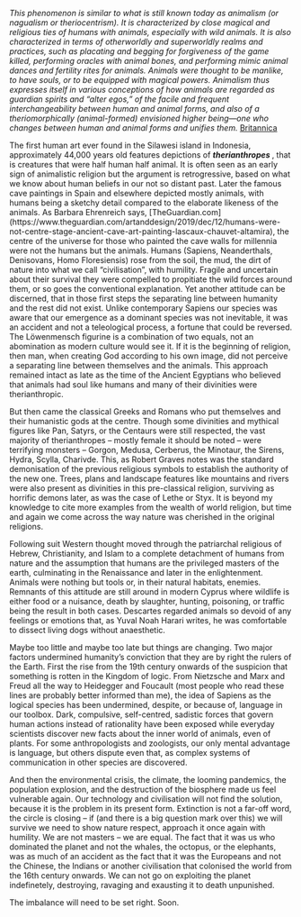 <i>This phenomenon is similar to what is still known today as animalism (or nagualism or theriocentrism). It is characterized by close magical and religious ties of humans with animals, especially with wild animals. It is also characterized in terms of otherworldly and superworldly realms and practices, such as placating and begging for forgiveness of the game killed, performing oracles with animal bones, and performing mimic animal dances and fertility rites for animals. Animals were thought to be manlike, to have souls, or to be equipped with magical powers. Animalism thus expresses itself in various conceptions of how animals are regarded as guardian spirits and “alter egos,” of the facile and frequent interchangeability between human and animal forms, and also of a theriomorphically (animal-formed) envisioned higher being—one who changes between human and animal forms and unifies them. </i>
[Britannica](https://www.britannica.com/topic/prehistoric-religion/Sacrifices#ref508928)

<p>The first human art ever found in the Silawesi island in Indonesia, approximately 44,000 years old features depictions of <i><b>therianthropes </b> </i>, that is creatures that were half human half animal. It is often seen as an early sign of animalistic religion but the argument is retrogressive, based on what we know about human beliefs in our not so distant past.  Later the famous cave paintings in Spain and elsewhere depicted mostly animals, with humans being a sketchy detail compared to the elaborate likeness of the animals. As Barbara Ehrenreich says, [TheGuardian.com](https://www.theguardian.com/artanddesign/2019/dec/12/humans-were-not-centre-stage-ancient-cave-art-painting-lascaux-chauvet-altamira), the centre of the universe for those who painted the cave walls for millennia were not the humans but the animals. Humans (Sapiens, Neanderthals, Denisovans, Homo Floresiensis) rose from the soil, the mud, the dirt of nature into what we call “civilisation”, with humility. Fragile and uncertain about their survival they were compelled to propitiate the wild forces around them, or so goes the conventional explanation. Yet another attitude can be discerned, that in those first steps the separating line between humanity and the rest did not exist. Unlike contemporary Sapiens our species was aware that our emergence as a dominant species was not inevitable, it was an accident and not a teleological process, a fortune that could be reversed. The Löwenmensch figurine is a combination of two equals, not an abomination as modern culture would see it. If it is the beginning of religion, then man, when creating God according to his own image, did not perceive a separating line between themselves and the animals. This approach remained intact as late as the time of the Ancient Egyptians who believed that animals had soul like humans and many of their divinities were therianthropic. 

<p>But then came the classical Greeks and Romans who put themselves and their humanistic gods at the centre. Though some divinities and mythical figures like Pan, Satyrs, or the Centaurs were still respected, the vast majority  of therianthropes – mostly female  it should be noted – were terrifying monsters – Gorgon, Medusa, Cerberus, the Minotaur, the Sirens, Hydra, Scylla, Charivde. This, as Robert Graves notes was the standard demonisation of the previous religious symbols to establish the authority of the new one. Trees, plans and landscape features like mountains and rivers were also present as divinities in this pre-classical religion, surviving as horrific demons later, as was the case of Lethe or Styx. It is beyond my knowledge to cite more examples from the wealth of world religion, but time and again we come across the way nature was cherished in the original religions. 
  
<p>Following suit Western thought moved through the patriarchal religious of Hebrew, Christianity, and Islam to a complete detachment of humans from nature and the assumption that humans are the privileged masters of the earth, culminating in the Renaissance and later in the enlightenment. Animals were nothing but tools or, in their natural habitats, enemies. Remnants of this attitude are still around in modern Cyprus where wildlife is either food or a nuisance, death by slaughter, hunting, poisoning, or traffic being the result in both cases. Descartes regarded animals so devoid of any feelings or emotions that, as Yuval Noah Harari writes, he was comfortable to dissect living dogs without anaesthetic. 

<p>Maybe too little and maybe too late but things are changing. Two major factors undermined humanity’s conviction that they are by right the rulers of the Earth. First the rise from the 19th century onwards of the suspicion that something is rotten in the Kingdom of logic. From Nietzsche and Marx and Freud all the way to Heidegger and Foucault (most people who read these lines are probably better informed  than me), the idea of Sapiens as the logical species has been undermined, despite, or because of, language in our toolbox. Dark, compulsive, self-centred, sadistic forces that govern human actions instead of rationality have been exposed while everyday scientists discover new facts about the inner world of animals, even of plants. For some anthropologists and zoologists, our only mental advantage is language, but others dispute even that, as complex systems of communication in other species are discovered. 

<p>And then the environmental crisis, the climate, the looming pandemics, the population explosion, and the destruction of the biosphere made us feel vulnerable again. Our technology and civilisation will not find the solution, because it is the problem in its present form. Extinction is not a far-off word, the circle is closing – if (and there is a big question mark over this) we will survive we need to show nature respect, approach it once again with humility. We are not masters – we are equal. The fact that it was us who dominated the planet and not the whales, the octopus, or the elephants, was as much of an accident as the fact that it was the Europeans and not the Chinese, the Indians or another civilisation that colonised the world from the 16th century onwards. We can not go on exploiting the planet indefinetely, destroying, ravaging and exausting it to death unpunished.
<p>The imbalance will need to be set right. Soon. 
  <p> <img scr="https://user-images.githubusercontent.com/65823818/90136635-28009a00-dd7d-11ea-85b7-c375f02881d6.jpg">
